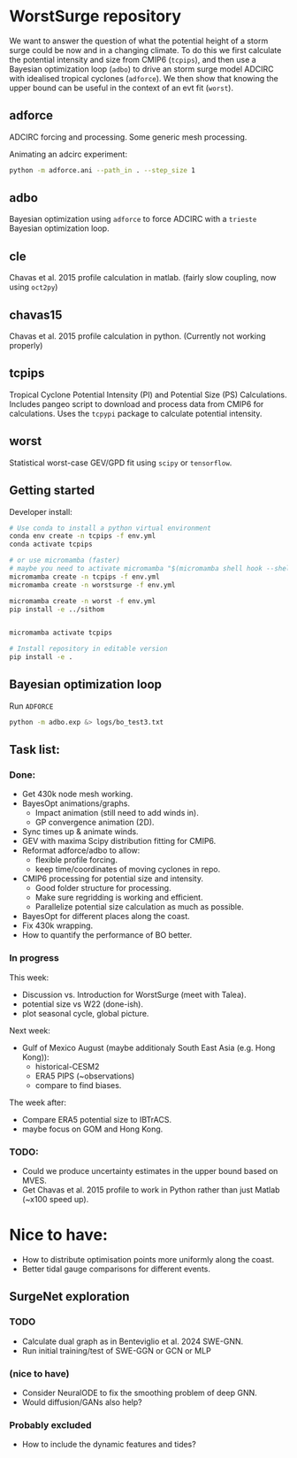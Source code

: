 # WorstSurge repository

We want to answer the question of what the potential height of a storm surge could be now and in a changing climate. To do this we first calculate the potential intensity and size from CMIP6 (`tcpips`), and then use a Bayesian optimization loop (`adbo`) to drive an storm surge model ADCIRC with idealised tropical cyclones (`adforce`). We then show that knowing the upper bound can be useful in the context of an evt fit (`worst`).

## adforce

ADCIRC forcing and processing. Some generic mesh processing.

Animating an adcirc experiment:
```bash
python -m adforce.ani --path_in . --step_size 1
```

## adbo

Bayesian optimization using `adforce` to force ADCIRC with a `trieste` Bayesian optimization loop.

## cle

Chavas et al. 2015 profile calculation in matlab. (fairly slow coupling, now using `oct2py`)

## chavas15

Chavas et al. 2015 profile calculation in python. (Currently not working properly)

## tcpips

Tropical Cyclone Potential Intensity (PI) and Potential Size (PS) Calculations.
Includes pangeo script to download and process data from CMIP6 for calculations.
Uses the `tcpypi` package to calculate potential intensity.

## worst

Statistical worst-case GEV/GPD fit using `scipy` or `tensorflow`.


## Getting started

Developer install:

```bash
# Use conda to install a python virtual environment
conda env create -n tcpips -f env.yml
conda activate tcpips

# or use micromamba (faster)
# maybe you need to activate micromamba "$(micromamba shell hook --shell zsh)"
micromamba create -n tcpips -f env.yml
micromamba create -n worstsurge -f env.yml

micromamba create -n worst -f env.yml
pip install -e ../sithom


micromamba activate tcpips

# Install repository in editable version
pip install -e .

```

## Bayesian optimization loop

Run `ADFORCE` 
```bash
python -m adbo.exp &> logs/bo_test3.txt
```

## Task list:

### Done:

 - Get 430k node mesh working.
 - BayesOpt animations/graphs.
    - Impact animation (still need to add winds in).
    - GP convergence animation (2D).
 - Sync times up & animate winds.
 - GEV with maxima Scipy distribution fitting for CMIP6.
 - Reformat adforce/adbo to allow:
   - flexible profile forcing.
   - keep time/coordinates of moving cyclones in repo.
 - CMIP6 processing for potential size and intensity.
    - Good folder structure for processing.
    - Make sure regridding is working and efficient.
    - Parallelize potential size calculation as much as possible.
 - BayesOpt for different places along the coast.
 - Fix 430k wrapping.
 - How to quantify the performance of BO better.

### In progress

This week:
 - Discussion vs. Introduction for WorstSurge (meet with Talea).
 - potential size vs W22 (done-ish).
 - plot seasonal cycle, global picture.

Next week:
 - Gulf of Mexico August (maybe additionaly South East Asia (e.g. Hong Kong)):
   - historical-CESM2
   - ERA5 PIPS (~observations)
   - compare to find biases.

The week after:
 - Compare ERA5 potential size to IBTrACS.
  - maybe focus on GOM and Hong Kong.


### TODO:

 - Could we produce uncertainty estimates in the upper bound based on MVES.
 - Get Chavas et al. 2015 profile to work in Python rather than just Matlab (~x100 speed up).

# Nice to have:
 - How to distribute optimisation points more uniformly along the coast.
 - Better tidal gauge comparisons for different events.

## SurgeNet exploration

### TODO
 - Calculate dual graph as in Benteviglio et al. 2024 SWE-GNN.
 - Run initial training/test of SWE-GGN or GCN or MLP

### (nice to have)
 - Consider NeuralODE to fix the smoothing problem of deep GNN.
 - Would diffusion/GANs also help?

### Probably excluded
 - How to include the dynamic features and tides?

